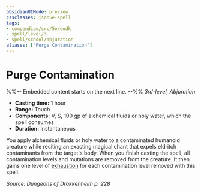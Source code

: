 ```yaml
---
obsidianUIMode: preview
cssclasses: json5e-spell
tags:
- compendium/src/5e/dodk
- spell/level/3
- spell/school/abjuration
aliases: ["Purge Contamination"]
---
```

# Purge Contamination
%%-- Embedded content starts on the next line. --%%
*3rd-level, Abjuration*  

- **Casting time:** 1 hour
- **Range:** Touch
- **Components:** V, S, 100 gp of alchemical fluids or holy water, which the spell consumes
- **Duration:** Instantaneous

You apply alchemical fluids or holy water to a contaminated humanoid creature while reciting an exacting magical chant that expels eldritch contaminants from the target's body. When you finish casting the spell, all contamination levels and mutations are removed from the creature. It then gains one level of [exhaustion](Mechanics/Rules/conditions.md#Exhaustion) for each contamination level removed with this spell.

*Source: Dungeons of Drakkenheim p. 228*